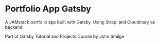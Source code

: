 # Portfolio App Gatsby

A JAMstack portfolio app built with Gatsby. Using Strapi and Cloudinary as backend.

Part of Gatsby Tutorial and Projects Course by John Smilga
